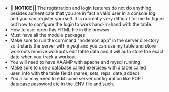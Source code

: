 - **|| NOTICE ||** The registration and login features do not do anything besides authenticate that you are in fact a valid user in a console log and you can register yourself. It is currently very difficult for me to figure out how to configure the login to work hand-in-hand with the table.
- How to use: open this HTML file in the browser
- Must have all the module packages
- Make sure to run the command "nodemon app" in the server directory so it starts the server with mysql and you can use my table and store workouts remove workouts edit table data and it will auto store the exact date when you track a workout
- You will need to have XAAMP with apache and mysql running
- Make sure to use a database called exercises with a table called user_info with the table fields (name, sets, reps, date_added)
- You also may need to edit some server configuration like PORT database password etc in the .ENV file and such.
